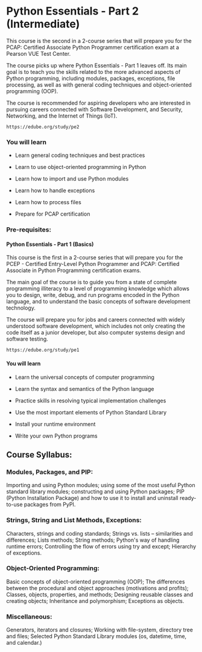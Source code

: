 # Python Essentials - Part 2 (Intermediate)
This course is the second in a 2-course series that will prepare you for the PCAP: Certified Associate Python Programmer certification exam at a Pearson VUE Test Center.

The course picks up where Python Essentials - Part 1 leaves off. Its main goal is to teach you the skills related to the more advanced aspects of Python programming, including modules, packages, exceptions, file processing, as well as with general coding techniques and object-oriented programming (OOP).

The course is recommended for aspiring developers who are interested in pursuing careers connected with Software Development, and Security, Networking, and the Internet of Things (IoT).

    https://edube.org/study/pe2

### You will learn
- Learn general coding techniques and best practices

- Learn to use object-oriented programming in Python

- Learn how to import and use Python modules

- Learn how to handle exceptions

- Learn how to process files

- Prepare for PCAP certification

### Pre-requisites:
#### Python Essentials - Part 1 (Basics)
This course is the first in a 2-course series that will prepare you for the PCEP - Certified Entry-Level Python Programmer and PCAP: Certified Associate in Python Programming certification exams.

The main goal of the course is to guide you from a state of complete programming illiteracy to a level of programming knowledge which allows you to design, write, debug, and run programs encoded in the Python language, and to understand the basic concepts of software development technology.

The course will prepare you for jobs and careers connected with widely understood software development, which includes not only creating the code itself as a junior developer, but also computer systems design and software testing.

    https://edube.org/study/pe1

#### You will learn
- Learn the universal concepts of computer programming

- Learn the syntax and semantics of the Python language

- Practice skills in resolving typical implementation challenges

- Use the most important elements of Python Standard Library

- Install your runtime environment

- Write your own Python programs

## Course Syllabus:

### Modules, Packages, and PIP:
Importing and using Python modules; using some of the most useful Python standard library modules; constructing and using Python packages; PIP (Python Installation Package) and how to use it to install and uninstall ready-to-use packages from PyPI.

### Strings, String and List Methods, Exceptions:
Characters, strings and coding standards; Strings vs. lists – similarities and differences; Lists methods; String methods; Python's way of handling runtime errors; Controlling the flow of errors using try and except; Hierarchy of exceptions.

### Object-Oriented Programming:
Basic concepts of object-oriented programming (OOP); The differences between the procedural and object approaches (motivations and profits); Classes, objects, properties, and methods; Designing reusable classes and creating objects; Inheritance and polymorphism; Exceptions as objects.

### Miscellaneous:
Generators, iterators and closures; Working with file-system, directory tree and files; Selected Python Standard Library modules (os, datetime, time, and calendar.)

